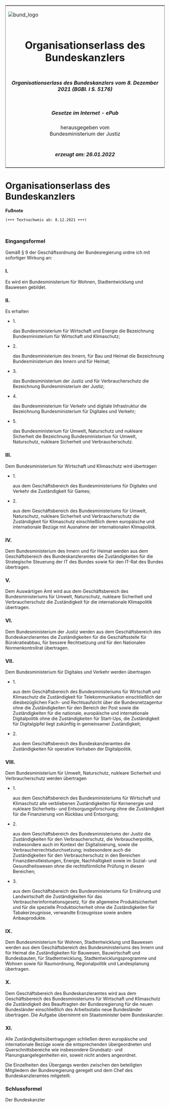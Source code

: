 <span id="DECKBLATT.html"></span>

<table border="0" frame="border" width="100%">

<tr valign="top">

<td align="left">

![bund\_logo](BfJ_2021_Web_de_de.gif)

</td>

<td align="right">

 

</td>

</tr>

<tr align="center" valign="middle">

<td colspan="2">

# Organisationserlass des Bundeskanzlers

</td>

</tr>

<tr align="center" valign="middle">

<td colspan="2">

##### Organisationserlass des Bundeskanzlers vom 8. Dezember 2021 (BGBl. I S. 5176)

</td>

</tr>

<tr align="center" valign="middle">

<td colspan="2">

  
  

##### Gesetze im Internet - ePub  
  
herausgegeben vom  
Bundesministerium der Justiz

</td>

</tr>

<tr align="center" valign="bottom">

<td colspan="2">

  
  

##### erzeugt am: 26.01.2022

</td>

</tr>

</table>

<span id="BJNR517600021.html"></span>

# Organisationserlass des Bundeskanzlers

<div>

  
**Fußnote**

<div class="jnhtml">

<div>

<div class="jurAbsatz">

  

``` 
(+++ Textnachweis ab: 8.12.2021 +++)

 
```

</div>

</div>

</div>

</div>

<span id="BJNR517600021BJNE000100000.html"></span>

### Eingangsformel  

<div>

<div class="jnhtml">

<div>

<div class="jurAbsatz">

Gemäß § 9 der Geschäftsordnung der Bundesregierung ordne ich mit
sofortiger Wirkung an:

</div>

</div>

</div>

</div>

<span id="BJNR517600021BJNE000200000.html"></span>

### I.  

<div>

<div class="jnhtml">

<div>

<div class="jurAbsatz">

Es wird ein Bundesministerium für Wohnen, Stadtentwicklung und Bauwesen
gebildet.

</div>

</div>

</div>

</div>

<span id="BJNR517600021BJNE000300000.html"></span>

### II.  

<div>

<div class="jnhtml">

<div>

<div class="jurAbsatz">

Es erhalten

  - 1\.
    
    <div>
    
    das Bundesministerium für Wirtschaft und Energie die Bezeichnung
    Bundesministerium für Wirtschaft und Klimaschutz;
    
    </div>

  - 2\.
    
    <div>
    
    das Bundesministerium des Innern, für Bau und Heimat die Bezeichnung
    Bundesministerium des Innern und für Heimat;
    
    </div>

  - 3\.
    
    <div>
    
    das Bundesministerium der Justiz und für Verbraucherschutz die
    Bezeichnung Bundesministerium der Justiz;
    
    </div>

  - 4\.
    
    <div>
    
    das Bundesministerium für Verkehr und digitale Infrastruktur die
    Bezeichnung Bundesministerium für Digitales und Verkehr;
    
    </div>

  - 5\.
    
    <div>
    
    das Bundesministerium für Umwelt, Naturschutz und nukleare
    Sicherheit die Bezeichnung Bundesministerium für Umwelt,
    Naturschutz, nukleare Sicherheit und Verbraucherschutz.
    
    </div>

</div>

</div>

</div>

</div>

<span id="BJNR517600021BJNE000400000.html"></span>

### III.  

<div>

<div class="jnhtml">

<div>

<div class="jurAbsatz">

Dem Bundesministerium für Wirtschaft und Klimaschutz wird übertragen

  - 1\.
    
    <div>
    
    aus dem Geschäftsbereich des Bundesministeriums für Digitales und
    Verkehr die Zuständigkeit für Games;
    
    </div>

  - 2\.
    
    <div>
    
    aus dem Geschäftsbereich des Bundesministeriums für Umwelt,
    Naturschutz, nukleare Sicherheit und Verbraucherschutz die
    Zuständigkeit für Klimaschutz einschließlich deren europäische und
    internationale Bezüge mit Ausnahme der internationalen Klimapolitik.
    
    </div>

</div>

</div>

</div>

</div>

<span id="BJNR517600021BJNE000500000.html"></span>

### IV.  

<div>

<div class="jnhtml">

<div>

<div class="jurAbsatz">

Dem Bundesministerium des Innern und für Heimat werden aus dem
Geschäftsbereich des Bundeskanzleramtes die Zuständigkeiten für die
Strategische Steuerung der IT des Bundes sowie für den IT-Rat des Bundes
übertragen.

</div>

</div>

</div>

</div>

<span id="BJNR517600021BJNE000600000.html"></span>

### V.  

<div>

<div class="jnhtml">

<div>

<div class="jurAbsatz">

Dem Auswärtigen Amt wird aus dem Geschäftsbereich des Bundesministeriums
für Umwelt, Naturschutz, nukleare Sicherheit und Verbraucherschutz die
Zuständigkeit für die internationale Klimapolitik übertragen.

</div>

</div>

</div>

</div>

<span id="BJNR517600021BJNE000700000.html"></span>

### VI.  

<div>

<div class="jnhtml">

<div>

<div class="jurAbsatz">

Dem Bundesministerium der Justiz werden aus dem Geschäftsbereich des
Bundeskanzleramtes die Zuständigkeiten für die Geschäftsstelle für
Bürokratieabbau, für bessere Rechtsetzung und für den Nationalen
Normenkontrollrat übertragen.

</div>

</div>

</div>

</div>

<span id="BJNR517600021BJNE000800000.html"></span>

### VII.  

<div>

<div class="jnhtml">

<div>

<div class="jurAbsatz">

Dem Bundesministerium für Digitales und Verkehr werden übertragen

  - 1\.
    
    <div>
    
    aus dem Geschäftsbereich des Bundesministeriums für Wirtschaft und
    Klimaschutz die Zuständigkeit für Telekommunikation einschließlich
    der diesbezüglichen Fach- und Rechtsaufsicht über die
    Bundesnetzagentur ohne die Zuständigkeiten für den Bereich der Post
    sowie die Zuständigkeiten für die nationale, europäische und
    internationale Digitalpolitik ohne die Zuständigkeiten für
    Start-Ups, die Zuständigkeit für Digitalgipfel liegt zukünftig in
    gemeinsamer Zuständigkeit;
    
    </div>

  - 2\.
    
    <div>
    
    aus dem Geschäftsbereich des Bundeskanzleramtes die Zuständigkeiten
    für operative Vorhaben der Digitalpolitik.
    
    </div>

</div>

</div>

</div>

</div>

<span id="BJNR517600021BJNE000900000.html"></span>

### VIII.  

<div>

<div class="jnhtml">

<div>

<div class="jurAbsatz">

Dem Bundesministerium für Umwelt, Naturschutz, nukleare Sicherheit und
Verbraucherschutz werden übertragen

  - 1\.
    
    <div>
    
    aus dem Geschäftsbereich des Bundesministeriums für Wirtschaft und
    Klimaschutz alle verbliebenen Zuständigkeiten für Kernenergie und
    nukleare Sicherheits- und Entsorgungsforschung ohne die
    Zuständigkeit für die Finanzierung von Rückbau und Entsorgung;
    
    </div>

  - 2\.
    
    <div>
    
    aus dem Geschäftsbereich des Bundesministeriums der Justiz die
    Zuständigkeiten für den Verbraucherschutz, die Verbraucherpolitik,
    insbesondere auch im Kontext der Digitalisierung, sowie die
    Verbraucherrechtsdurchsetzung; insbesondere auch die Zuständigkeiten
    für den Verbraucherschutz in den Bereichen Finanzdienstleistungen,
    Energie, Nachhaltigkeit sowie im Sozial- und Gesundheitswesen ohne
    die rechtsförmliche Prüfung in diesen Bereichen;
    
    </div>

  - 3\.
    
    <div>
    
    aus dem Geschäftsbereich des Bundesministeriums für Ernährung und
    Landwirtschaft die Zuständigkeiten für das
    Verbraucherinformationsgesetz, für die allgemeine Produktsicherheit
    und für die spezielle Produktsicherheit ohne die Zuständigkeiten für
    Tabakerzeugnisse, verwandte Erzeugnisse sowie andere Anbauprodukte.
    
    </div>

</div>

</div>

</div>

</div>

<span id="BJNR517600021BJNE001000000.html"></span>

### IX.  

<div>

<div class="jnhtml">

<div>

<div class="jurAbsatz">

Dem Bundesministerium für Wohnen, Stadtentwicklung und Bauwesen werden
aus dem Geschäftsbereich des Bundesministeriums des Innern und für
Heimat die Zuständigkeiten für Bauwesen, Bauwirtschaft und Bundesbauten,
für Stadtentwicklung, Stadtentwicklungsprogramme und Wohnen sowie für
Raumordnung, Regionalpolitik und Landesplanung übertragen.

</div>

</div>

</div>

</div>

<span id="BJNR517600021BJNE001100000.html"></span>

### X.  

<div>

<div class="jnhtml">

<div>

<div class="jurAbsatz">

Dem Geschäftsbereich des Bundeskanzleramtes wird aus dem
Geschäftsbereich des Bundesministeriums für Wirtschaft und Klimaschutz
die Zuständigkeit des Beauftragten der Bundesregierung für die neuen
Bundesländer einschließlich des Arbeitsstabs neue Bundesländer
übertragen. Die Aufgabe übernimmt ein Staatsminister beim
Bundeskanzler.

</div>

</div>

</div>

</div>

<span id="BJNR517600021BJNE001200000.html"></span>

### XI.  

<div>

<div class="jnhtml">

<div>

<div class="jurAbsatz">

Alle Zuständigkeitsübertragungen schließen deren europäische und
internationale Bezüge sowie die entsprechenden übergeordneten und
Querschnittsbereiche wie insbesondere Grundsatz- und
Planungsangelegenheiten ein, soweit nicht anders angeordnet.

</div>

<div class="jurAbsatz">

Die Einzelheiten des Übergangs werden zwischen den beteiligten
Mitgliedern der Bundesregierung geregelt und dem Chef des
Bundeskanzleramtes mitgeteilt.

</div>

</div>

</div>

</div>

<span id="BJNR517600021BJNE001300000.html"></span>

### Schlussformel  

<div>

<div class="jnhtml">

<div>

<div class="jurAbsatz">

<span class="SP">Der Bundeskanzler</span>

</div>

</div>

</div>

</div>

